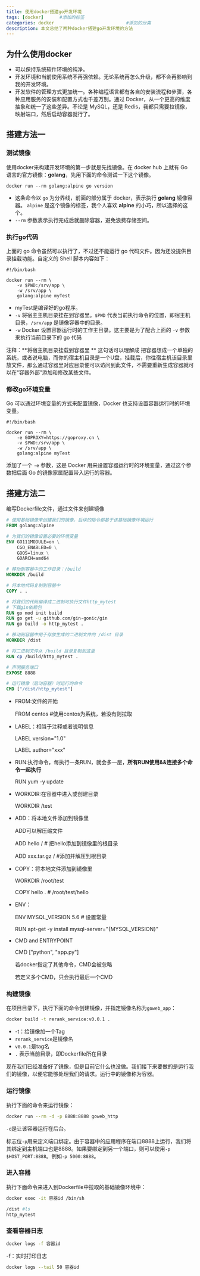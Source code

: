 ```yaml
---
title: 使用docker搭建go开发环境
tags: [docker]      #添加的标签
categories: docker                           #添加的分类
description: 本文总结了两种docker搭建go开发环境的方法
---
```




## 为什么使用docker

- 可以保持系统软件环境的纯净。
- 开发环境和当前使用系统不再强依赖。无论系统再怎么升级，都不会再影响到我的开发环境。
- 开发软件的管理方式更加统一。各种编程语言都有各自的安装流程和步骤，各种应用服务的安装和配置方式也千差万别。通过 Docker，从一个更高的维度抽象和统一了这些差异。不论是 MySQL，还是 Redis，我都只需要拉镜像，映射端口，然后启动容器就行了。



## 搭建方法一

### 测试镜像

使用docker来构建开发环境的第一步就是先找镜像。在 docker hub 上就有 Go 语言的官方镜像：**golang**，先用下面的命令测试一下这个镜像。

`docker run --rm golang:alpine go version`

- 这条命令以 `go` 为分界线，前面的部分属于 docker，表示执行 **golang** 镜像容器。 `alpine` 是这个镜像的标签，我个人喜欢 **alpine** 的小巧，所以选择的这个。
- `--rm` 参数表示执行完成后就删除容器，避免浪费存储空间。



### 执行go代码

上面的 go 命令虽然可以执行了，不过还不能运行 go 代码文件。因为还没提供目录挂载功能。自定义的 Shell 脚本内容如下：

```shell
#!/bin/bash

docker run --rm \
    -v $PWD:/srv/app \
    -w /srv/app \
    golang:alpine myTest
```
- myTest是编译好的go程序。
- `-v` 将宿主主机目录挂在到容器里。`$PWD` 代表当前执行命令的位置，即宿主机目录，`/srv/app` 是镜像容器中的目录。
- `-w` Docker 设置容器运行时的工作主目录。这主要是为了配合上面的 `-v` 参数来执行当前目录下的 go 代码

注释：**将宿主机目录挂载到容器里 **   这句话可以理解成   把容器想成一个单独的系统，或者说电脑，而你的宿主机目录是一个U盘，挂载后，你往宿主机该目录里放文件，那么通过容器里对应目录便可以访问到此文件，不需要重新生成容器就可以在“容器外部”添加和修改某些文件。



### 修改go环境变量

Go 可以通过环境变量的方式来配置镜像，Docker 也支持设置容器运行时的环境变量。

```shell
#!/bin/bash

docker run --rm \
	-e GOPROXY=https://goproxy.cn \
    -v $PWD:/srv/app \
    -w /srv/app \
    golang:alpine myTest
```

添加了一个 `-e` 参数，这是 Docker 用来设置容器运行时的环境变量，通过这个参数把后面 Go 的镜像家属配置带入运行的容器。





## 搭建方法二

编写Dockerfile文件，通过文件来创建镜像

```dockerfile
# 使用基础镜像来创建我们的镜像，后续的指令都基于该基础镜像环境运行
FROM golang:alpine

# 为我们的镜像设置必要的环境变量
ENV GO111MODULE=on \
    CGO_ENABLED=0 \
    GOOS=linux \
    GOARCH=amd64

# 移动到容器中的工作目录：/build
WORKDIR /build

# 将本地代码复制到容器中
COPY . .

# 将我们的代码编译成二进制可执行文件http_mytest
# 下载gin依赖包
RUN go mod init build
RUN go get -u github.com/gin-gonic/gin
RUN go build -o http_mytest .

# 移动到容器中用于存放生成的二进制文件的 /dist 目录
WORKDIR /dist

# 将二进制文件从 /build 目录复制到这里
RUN cp /build/http_mytest .

# 声明服务端口
EXPOSE 8888

# 运行镜像（启动容器）时运行的命令
CMD ["/dist/http_mytest"]
```

- FROM:文件的开始

  FROM centos	#使用centos为系统，若没有则拉取

- LABEL：相当于注释或者说明信息

  LABEL version="1.0"

  LABEL author="xxx"

- RUN:执行命令，每执行一条RUN，就会多一层，**所有RUN使用&&连接多个命令一起执行**

  RUN yum -y update

- WORKDIR:在容器中进入或创建目录

  WORKDIR /test

- ADD：将本地文件添加到镜像里

  ADD可以解压缩文件

  ADD  hello /	# 把hello添加到镜像里的根目录

  ADD xxx.tar.gz /	#添加并解压到根目录

- COPY：将本地文件添加到镜像里

  WORKDIR /root/test

  COPY hello .	# /root/test/hello

- ENV：

  ENV MYSQL_VERSION 5.6	# 设置常量

  RUN apt-get -y install mysql-server="{MYSQL_VERSION}"

- CMD and ENTRYPOINT

  CMD ["python", "app.py"]

  若docker指定了其他命令，CMD会被忽略
  
  若定义多个CMD，只会执行最后一个CMD



### 构建镜像

在项目目录下，执行下面的命令创建镜像，并指定镜像名称为`goweb_app`：

```bash
docker build -t rerank_service:v0.0.1 .
```

- -t：给镜像加一个Tag
- `rerank_service`是镜像名
- `v0.0.1`是tag名
- `.` 表示当前目录，即Dockerfile所在目录

现在我们已经准备好了镜像，但是目前它什么也没做。我们接下来要做的是运行我们的镜像，以便它能够处理我们的请求。运行中的镜像称为容器。



### 运行镜像

执行下面的命令来运行镜像：

```bash
docker run --rm -d -p 8888:8888 goweb_http
```

`-d`是让该容器运行在后台。

标志位`-p`用来定义端口绑定。由于容器中的应用程序在端口8888上运行，我们将其绑定到主机端口也是8888。如果要绑定到另一个端口，则可以使用`-p $HOST_PORT:8888`。例如`-p 5000:8888`。



### 进入容器

执行下面命令来进入到Dockerfile中拉取的基础镜像环境中：

```bash
docker exec -it 容器id /bin/sh
```

```bash
/dist #ls
http_mytest
```



### 查看容器日志

```bash
docker logs -f 容器id
```

-f：实时打印日志



```bash
docker logs --tail 50 容器id
```



